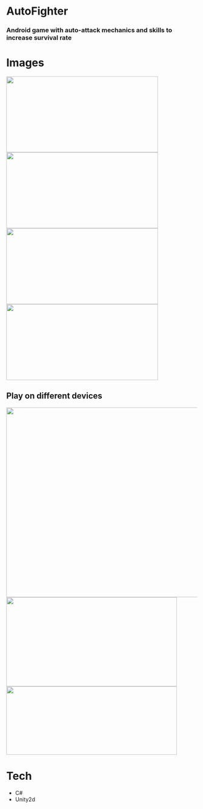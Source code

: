 # AutoFighter

### Android game with auto-attack mechanics and skills to increase survival rate

# Images

<p float="left">
  <img src="https://user-images.githubusercontent.com/61432612/226404681-459dc4ba-0c82-405c-a84f-7fd118aeb21d.png" width="400" height="200">
  <img src="https://user-images.githubusercontent.com/61432612/226405593-ea24b5ce-32a9-4d72-9676-a16fa7da5b12.png" width="400" height="200">
  <img src="https://user-images.githubusercontent.com/61432612/226405158-09ba43b4-327a-488b-8ded-80d6692312c4.png" width="400" height="200">
  <img src="https://user-images.githubusercontent.com/61432612/226406158-6eb40a1b-55ba-4bc6-a183-ed7517a8c3e4.png" width="400" height="200">
</p>

## Play on different devices

<p float="left">
 <img src="https://user-images.githubusercontent.com/61432612/226407109-c9c1b683-4991-490a-b00b-fdb7177b8ef6.png" width="900" height="500">
 <img src="https://user-images.githubusercontent.com/61432612/226406753-1930f66a-7065-4f60-a709-353389c4c080.jpg" width="450" height="235">
 <img src="https://user-images.githubusercontent.com/61432612/226406761-4a705e94-6c9b-434b-95bb-79c0cdba42aa.jpg" width="450" height="180">
</p>

# Tech
- C#
- Unity2d
